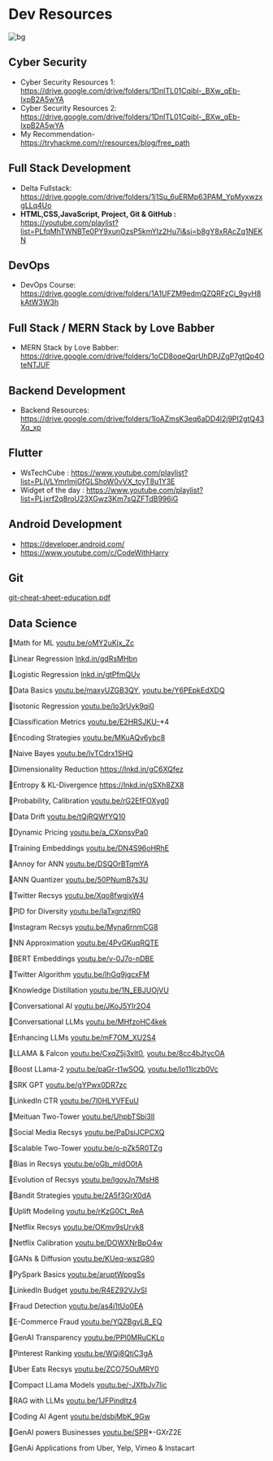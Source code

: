 # Dev Resources

![bg](https://static.vecteezy.com/system/resources/thumbnails/002/382/812/small/employee-online-meeting-at-home-during-pandemic-free-vector.jpg)

## Cyber Security

- Cyber Security Resources 1: https://drive.google.com/drive/folders/1DnITL01Cqibl-_BXw_qEb-IxpB2A5wYA
- Cyber Security Resources 2: https://drive.google.com/drive/folders/1DnITL01Cqibl-_BXw_qEb-IxpB2A5wYA
- My Recommendation- https://tryhackme.com/r/resources/blog/free_path

## Full Stack Development

- Delta Fullstack: https://drive.google.com/drive/folders/1j1Su_6uERMp63PAM_YpMyxwzxgLLq4Uo
- **HTML,CSS,JavaScript, Project, Git & GitHub :** https://youtube.com/playlist?list=PLfqMhTWNBTe0PY9xunOzsP5kmYIz2Hu7i&si=b8gY8xRAcZq1NEKN

## DevOps

- DevOps Course: https://drive.google.com/drive/folders/1A1UFZM9edmQZQRFzCi_9gvH8kAtW3W3h

## Full Stack / MERN Stack by Love Babber

- MERN Stack by Love Babber: https://drive.google.com/drive/folders/1oCD8oqeQqrUhDPJZgP7gtQp4OteNTJUF

## Backend Development

- Backend Resources: https://drive.google.com/drive/folders/1loAZmsK3eq6aDD4l2j9PI2gtQ43Xq_xp

## Flutter

- WsTechCube : https://www.youtube.com/playlist?list=PLjVLYmrlmjGfGLShoW0vVX_tcyT8u1Y3E
- Widget of the day : https://www.youtube.com/playlist?list=PLjxrf2q8roU23XGwz3Km7sQZFTdB996iG

## Android Development

- https://developer.android.com/
- https://www.youtube.com/c/CodeWithHarry

## Git

[git-cheat-sheet-education.pdf](attachment:5bae0172-413e-4b6c-b3d1-14f8b78597bf:git-cheat-sheet-education.pdf)

## Data Science

🎯Math for ML [youtu.be/oMY2uKjx_Zc](http://youtu.be/oMY2uKjx_Zc)

🎯Linear Regression [lnkd.in/gdRsMHbn](http://lnkd.in/gdRsMHbn)

🎯Logistic Regression [lnkd.in/gtPfmQUv](http://lnkd.in/gtPfmQUv)

🎯Data Basics [youtu.be/maxyUZGB3QY](http://youtu.be/maxyUZGB3QY), [youtu.be/Y6PEpkEdXDQ](http://youtu.be/Y6PEpkEdXDQ)

🎯Isotonic Regression [youtu.be/lo3rUyk9qi0](http://youtu.be/lo3rUyk9qi0)

🎯Classification Metrics [youtu.be/E2HRSJKU-](http://youtu.be/E2HRSJKU-)*4

🎯Encoding Strategies [youtu.be/MKuAQv6ybc8](http://youtu.be/MKuAQv6ybc8)

🎯Naive Bayes [youtu.be/IvTCdrx1SHQ](http://youtu.be/IvTCdrx1SHQ)

🎯Dimensionality Reduction https://lnkd.in/gC6XQfez

🎯Entropy & KL-Divergence https://lnkd.in/gSXh8ZX8

🎯Probability, Calibration [youtu.be/rG2EfFOXyg0](http://youtu.be/rG2EfFOXyg0)

🎯Data Drift [youtu.be/tQjRQWfYQ10](http://youtu.be/tQjRQWfYQ10)

🎯Dynamic Pricing [youtu.be/a_CXpnsvPa0](http://youtu.be/a_CXpnsvPa0)

🎯Training Embeddings [youtu.be/DN4S96oHRhE](http://youtu.be/DN4S96oHRhE)

🎯Annoy for ANN [youtu.be/DSQOrBTqmYA](http://youtu.be/DSQOrBTqmYA)

🎯ANN Quantizer [youtu.be/50PNumB7s3U](http://youtu.be/50PNumB7s3U)

🎯Twitter Recsys [youtu.be/Xqo8fwgjxW4](http://youtu.be/Xqo8fwgjxW4)

🎯PID for Diversity [youtu.be/laTxgnzjfR0](http://youtu.be/laTxgnzjfR0)

🎯Instagram Recsys [youtu.be/Myna6rnmCG8](http://youtu.be/Myna6rnmCG8)

🎯NN Approximation [youtu.be/4PvGKuqRQTE](http://youtu.be/4PvGKuqRQTE)

🎯BERT Embeddings [youtu.be/v-0J7o-nDBE](http://youtu.be/v-0J7o-nDBE)

🎯Twitter Algorithm [youtu.be/IhGq9jgcxFM](http://youtu.be/IhGq9jgcxFM)

🎯Knowledge Distillation [youtu.be/1N_EBJUOjVU](http://youtu.be/1N_EBJUOjVU)

🎯Conversational AI [youtu.be/JKoJ5YIr2O4](http://youtu.be/JKoJ5YIr2O4)

🎯Conversational LLMs [youtu.be/MHfzoHC4kek](http://youtu.be/MHfzoHC4kek)

🎯Enhancing LLMs [youtu.be/mF7OM_XU2S4](http://youtu.be/mF7OM_XU2S4)

🎯LLAMA & Falcon [youtu.be/CxqZ5j3xlt0](http://youtu.be/CxqZ5j3xlt0), [youtu.be/8cc4bJtycOA](http://youtu.be/8cc4bJtycOA)

🎯Boost LLama-2 [youtu.be/paGr-t1wSOQ](http://youtu.be/paGr-t1wSOQ), [youtu.be/lo11Iczb0Vc](http://youtu.be/lo11Iczb0Vc)

🎯SRK GPT [youtu.be/gYPwx0DR7zc](http://youtu.be/gYPwx0DR7zc)

🎯LinkedIn CTR [youtu.be/7l0HLYVFEuU](http://youtu.be/7l0HLYVFEuU)

🎯Meituan Two-Tower [youtu.be/UhpbTSbi3lI](http://youtu.be/UhpbTSbi3lI)

🎯Social Media Recsys [youtu.be/PaDsiJCPCXQ](http://youtu.be/PaDsiJCPCXQ)

🎯Scalable Two-Tower [youtu.be/o-pZk5R0TZg](http://youtu.be/o-pZk5R0TZg)

🎯Bias in Recsys [youtu.be/oGb_mIdO0tA](http://youtu.be/oGb_mIdO0tA)

🎯Evolution of Recsys [youtu.be/lgoyJn7MsH8](http://youtu.be/lgoyJn7MsH8)

🎯Bandit Strategies [youtu.be/2A5f3GrX0dA](http://youtu.be/2A5f3GrX0dA)

🎯Uplift Modeling [youtu.be/rKzG0Ct_ReA](http://youtu.be/rKzG0Ct_ReA)

🎯Netflix Recsys [youtu.be/OKmv9sUrvk8](http://youtu.be/OKmv9sUrvk8)

🎯Netflix Calibration [youtu.be/DOWXNrBpO4w](http://youtu.be/DOWXNrBpO4w)

🎯GANs & Diffusion [youtu.be/KUeq-wszG80](http://youtu.be/KUeq-wszG80)

🎯PySpark Basics [youtu.be/aruptWppgSs](http://youtu.be/aruptWppgSs)

🎯LinkedIn Budget [youtu.be/R4EZ92VJvSI](http://youtu.be/R4EZ92VJvSI)

🎯Fraud Detection [youtu.be/as4i1tUo0EA](http://youtu.be/as4i1tUo0EA)

🎯E-Commerce Fraud [youtu.be/YQZBgvLB_EQ](http://youtu.be/YQZBgvLB_EQ)

🎯GenAI Transparency [youtu.be/PPl0MRuCKLo](http://youtu.be/PPl0MRuCKLo)

🎯Pinterest Ranking [youtu.be/WQj8QtjC3gA](http://youtu.be/WQj8QtjC3gA)

🎯Uber Eats Recsys [youtu.be/ZCO75OuMRY0](http://youtu.be/ZCO75OuMRY0)

🎯Compact LLama Models [youtu.be/-JXfbJv7lic](http://youtu.be/-JXfbJv7lic)

🎯RAG with LLMs [youtu.be/1JFPindItz4](http://youtu.be/1JFPindItz4)

🎯Coding AI Agent [youtu.be/dsbjMbK_9Gw](http://youtu.be/dsbjMbK_9Gw)

🎯GenAI powers Businesses [youtu.be/SPR](http://youtu.be/SPR)*-GXrZ2E

🎯GenAi Applications from Uber, Yelp, Vimeo & Instacart
